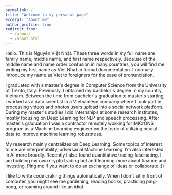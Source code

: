 ```yaml
---
permalink: /
title: "Welcome to my personal page"
excerpt: "About me"
author_profile: true
redirect_from: 
  - /about/
  - /about.html
---
```


Hello. This is Nguyễn Việt Nhật. These three words in my full name are family name, middle name, and first name respectively. Because of the middle name and name order confusion in many countries, you will find me writing my first name as Viet Nhat in formal documentation.
I normally introduce my name as Viet to foreigners for the ease of pronunciation.

I graduated with a master's degree in Computer Science from the University of Trento, Italy. 
Previously, I obtained my bachelor's degree in my country, Vietnam. 
Between the time from bachelor's graduation to master's starting, I worked as a data scientist in a Vietnamese company where I took part in processing videos and photos users upload into a social network platform.
During my master's studies I did internships at some research institutes, mostly focusing on Deep Learning for NLP and speech processing.
After master's graduation I was a contractor remotely working for MICrONS program as a Machine Learning engineer on the topic of utilizing neural data to improve machine learning robustness.

My research mainly centralizes on Deep Learning. Some topics of interest to me are interpretability, adversarial Machine Learning. I’m also interested in AI more broadly.
Recently I also found quantitative trading fascinating. I am building my own crypto trading bot and learning more about finance and investing. Ping me if you want to do an exchange of ideas or collaborate ;))

I like to write code craking things automatically. When I don't sit in front of computer, you might see me gardening, reading books, practicing ping-pong, or roaming around like an idiot.